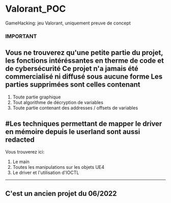 # Valorant_POC
GameHacking: jeu Valorant, uniquement preuve de concept


### IMPORTANT

Vous ne trouverez qu'une petite partie du projet, les fonctions intéréssantes en therme de code et de cybersécurité
Ce projet n'a jamais été commercialisé ni diffusé sous aucune forme
Les parties supprimées sont celles contenant 
---
1. Toute partie graphique
2. Tout algorithme de décryption de variables
3. Toute partie contenant des addresses / offsets de variables

#Les techniques permettant de mapper le driver en mémoire depuis le userland sont aussi redacted
---
Vous trouverez ici:

1. Le main
2. Toutes les manipulations sur les objets UE4 
3. Le driver et l'utilisation d'IOCTL
---

## C'est un ancien projet du 06/2022
